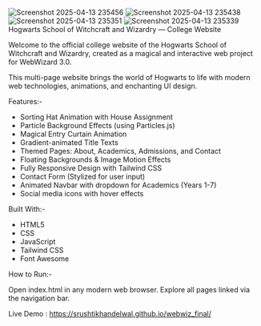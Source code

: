 ![Screenshot 2025-04-13 235456](https://github.com/user-attachments/assets/e71371ad-312c-489f-8cce-23c3c68c9d0b)
![Screenshot 2025-04-13 235438](https://github.com/user-attachments/assets/fbaf571f-9924-41b0-a995-a389fa8d9e79)
![Screenshot 2025-04-13 235351](https://github.com/user-attachments/assets/3c0b95b0-9168-44df-8789-79b921dcbb53)
![Screenshot 2025-04-13 235339](https://github.com/user-attachments/assets/25cf7f7a-d874-44b0-b000-724bad2336af)
Hogwarts School of Witchcraft and Wizardry — College Website

Welcome to the official college website of the Hogwarts School of Witchcraft and Wizardry, created as a magical and interactive web project for WebWizard 3.0.

This multi-page website brings the world of Hogwarts to life with modern web technologies, animations, and enchanting UI design.

Features:-

- Sorting Hat Animation with House Assignment
- Particle Background Effects (using Particles.js)
- Magical Entry Curtain Animation
- Gradient-animated Title Texts
- Themed Pages: About, Academics, Admissions, and Contact
- Floating Backgrounds & Image Motion Effects
- Fully Responsive Design with Tailwind CSS
- Contact Form (Stylized for user input)
- Animated Navbar with dropdown for Academics (Years 1-7)
- Social media icons with hover effects

  
Built With:-

- HTML5
- CSS
- JavaScript
- Tailwind CSS
- Font Awesome

  
How to Run:-

Open index.html in any modern web browser. Explore all pages linked via the navigation bar. 

Live Demo : https://srushtikhandelwal.github.io/webwiz_final/
